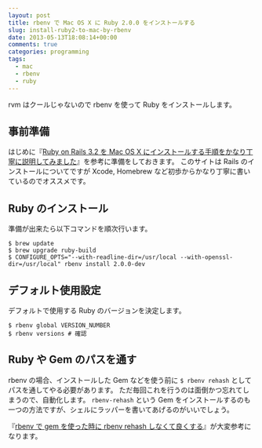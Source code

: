```yaml
---
layout: post
title: rbenv で Mac OS X に Ruby 2.0.0 をインストールする
slug: install-ruby2-to-mac-by-rbenv
date: 2013-05-13T18:08:14+00:00
comments: true
categories: programming
tags:
  - mac
  - rbenv
  - ruby
---
```


rvm はクールじゃないので rbenv を使って Ruby をインストールします。

## 事前準備

はじめに『[Ruby on Rails 3.2 を Mac OS X にインストールする手順をかなり丁寧に説明してみました](http://www.oiax.jp/rails/zakkan/rails_3_1_installation_on_macosx.html)』を参考に準備をしておきます。
このサイトは Rails のインストールについてですが Xcode, Homebrew など初歩からかなり丁寧に書いているのでオススメです。

## Ruby のインストール

準備が出来たら以下コマンドを順次行います。

    $ brew update
    $ brew upgrade ruby-build
    $ CONFIGURE_OPTS="--with-readline-dir=/usr/local --with-openssl-dir=/usr/local" rbenv install 2.0.0-dev

## デフォルト使用設定

デフォルトで使用する Ruby のバージョンを決定します。

    $ rbenv global VERSION_NUMBER
    $ rbenv versions # 確認

## Ruby や Gem のパスを通す

rbenv の場合、インストールした Gem などを使う前に `$ rbenv rehash` としてパスを通してやる必要があります。
ただ毎回これを行うのは面倒かつ忘れてしまうので、自動化します。
`rbenv-rehash` という Gem をインストールするのも一つの方法ですが、シェルにラッパーを書いてあげるのがいいでしょう。

『[rbenv で gem を使った時に rbenv rehash しなくて良くする](http://rhysd.hatenablog.com/entry/20120226/1330265121)』が大変参考になります。
